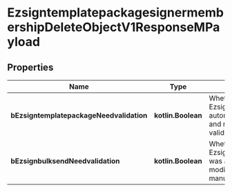 
# EzsigntemplatepackagesignermembershipDeleteObjectV1ResponseMPayload

## Properties
| Name | Type | Description | Notes |
| ------------ | ------------- | ------------- | ------------- |
| **bEzsigntemplatepackageNeedvalidation** | **kotlin.Boolean** | Whether the Ezsignbulksend was automatically modified and needs a manual validation |  |
| **bEzsignbulksendNeedvalidation** | **kotlin.Boolean** | Whether the Ezsigntemplatepackage was automatically modified and needs a manual validation |  |



